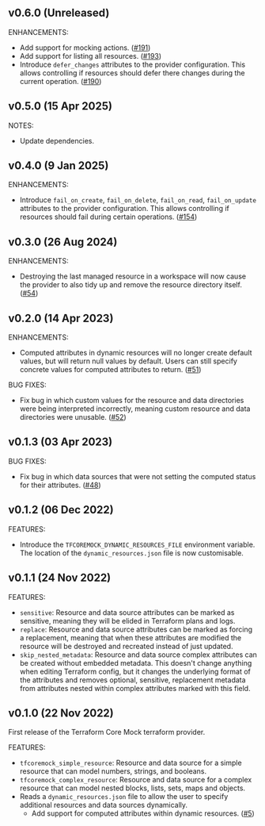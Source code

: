 ## v0.6.0 (Unreleased)

ENHANCEMENTS:

* Add support for mocking actions. ([#191](https://github.com/hashicorp/terraform-provider-tfcoremock/pull/191))
* Add support for listing all resources. ([#193](https://github.com/hashicorp/terraform-provider-tfcoremock/pull/193))
* Introduce `defer_changes` attributes to the provider configuration. This allows controlling if resources should defer there changes during the current operation. ([#190](https://github.com/hashicorp/terraform-provider-tfcoremock/pull/190))

## v0.5.0 (15 Apr 2025)

NOTES:

* Update dependencies.

## v0.4.0 (9 Jan 2025)

ENHANCEMENTS:

* Introduce `fail_on_create`, `fail_on_delete`, `fail_on_read`, `fail_on_update` attributes to the provider configuration. This allows controlling if resources should fail during certain operations. ([#154](https://github.com/hashicorp/terraform-provider-tfcoremock/pull/154))

## v0.3.0 (26 Aug 2024)

ENHANCEMENTS:

* Destroying the last managed resource in a workspace will now cause the provider to also tidy up and remove the resource directory itself. ([#54](https://github.com/hashicorp/terraform-provider-tfcoremock/issues/54))

## v0.2.0 (14 Apr 2023)

ENHANCEMENTS:

* Computed attributes in dynamic resources will no longer create default values, but will return null values by default. Users can still specify concrete values for computed attributes to return. ([#51](https://github.com/hashicorp/terraform-provider-tfcoremock/issues/51))

BUG FIXES:

* Fix bug in which custom values for the resource and data directories were being interpreted incorrectly, meaning custom resource and data directories were unusable. ([#52](https://github.com/hashicorp/terraform-provider-tfcoremock/issues/52))

## v0.1.3 (03 Apr 2023)

BUG FIXES:

* Fix bug in which data sources that were not setting the computed status for their attributes. ([#48](https://github.com/hashicorp/terraform-provider-tfcoremock/issues/48))

## v0.1.2 (06 Dec 2022)

FEATURES:

* Introduce the `TFCOREMOCK_DYNAMIC_RESOURCES_FILE` environment variable. The location of the `dynamic_resources.json` file is now customisable.

## v0.1.1 (24 Nov 2022)

FEATURES:

* `sensitive`: Resource and data source attributes can be marked as sensitive, meaning they will be elided in Terraform plans and logs.
* `replace`: Resource and data source attributes can be marked as forcing a replacement, meaning that when these attributes are modified the resource will be destroyed and recreated instead of just updated.
* `skip_nested_metadata`: Resource and data source complex attributes can be created without embedded metadata. This doesn't change anything when editing Terraform config, but it changes the underlying format of the attributes and removes optional, sensitive, replacement metadata from attributes nested within complex attributes marked with this field.

## v0.1.0 (22 Nov 2022)

First release of the Terraform Core Mock terraform provider.

FEATURES:

* `tfcoremock_simple_resource`: Resource and data source for a simple resource that can model numbers, strings, and booleans.
* `tfcoremock_complex_resource`: Resource and data source for a complex resource that can model nested blocks, lists, sets, maps and objects.
* Reads a `dynamic_resources.json` file to allow the user to specify additional resources and data sources dynamically.
  * Add support for computed attributes within dynamic resources. ([#5](https://github.com/hashicorp/terraform-provider-tfcoremock/pull/5))
